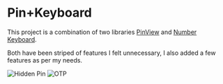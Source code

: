 # Pin+Keyboard
This project is a combination of two libraries [PinView](https://github.com/GoodieBag/Pinview/) and [Number Keyboard](https://github.com/davidmigloz/number-keyboard).

Both have been striped of features I felt unnecessary, I also added a few features as per my needs.

![Hidden Pin](https://media.giphy.com/media/5hq3uzqgpSj7xxW5f7/giphy.gif)
![OTP](https://media.giphy.com/media/5ndoX8MDd6yGfSe8wh/giphy.gif)

